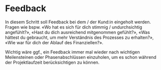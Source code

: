 # Feedback

In diesem Schritt soll Feedback bei dem / der Kund:in eingeholt werden. Fragen wie bspw. «Wo hat es sich für dich stimmig / undurchsichtig angefühlt?», «Hast du dich ausreichend mitgenommen gefühlt?», «Was hättest du gebraucht, um mehr Verständnis des Prozesses zu erhalten?», «Wie war für dich der Ablauf des Finanziellen?».

Wichtig wäre ggf., ein Feedback immer mal wieder nach wichtigen Meilensteinen oder Phasenabschlüssen einzuholen, um es schon während der Projektlaufzeit berücksichtigen zu können.

<c-text-block text="Diese Fragen in einem Fragenkatalog sammeln und mit der Person durchsprechen. Keine Angst vor Kritik!" label="resource" class="label-succession"/>
